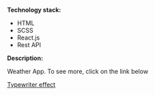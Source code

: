 <strong>Technology stack:</strong>
<ul>
  <li>HTML</li>
  <li>SCSS</li>
  <li>React.js</li>
  <li>Rest API</li>
</ul>

<strong>Description:</strong>
<p>Weather App. To see more, click on the link below </p>
<a href="https://cloud-app.netlify.com" target="_blank">Typewriter effect</a>
